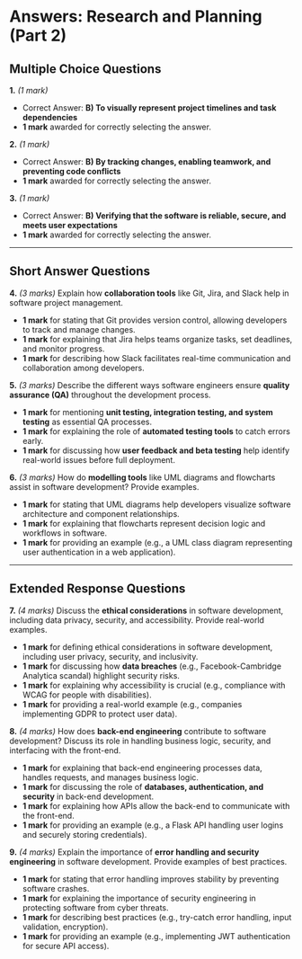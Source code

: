 # **Answers: Research and Planning (Part 2)**

## **Multiple Choice Questions**

**1.** *(1 mark)*  
- Correct Answer: **B) To visually represent project timelines and task dependencies**  
- **1 mark** awarded for correctly selecting the answer.  

**2.** *(1 mark)*  
- Correct Answer: **B) By tracking changes, enabling teamwork, and preventing code conflicts**  
- **1 mark** awarded for correctly selecting the answer.  

**3.** *(1 mark)*  
- Correct Answer: **B) Verifying that the software is reliable, secure, and meets user expectations**  
- **1 mark** awarded for correctly selecting the answer.  

---

## **Short Answer Questions**

**4.** *(3 marks)* Explain how **collaboration tools** like Git, Jira, and Slack help in software project management.  
- **1 mark** for stating that Git provides version control, allowing developers to track and manage changes.  
- **1 mark** for explaining that Jira helps teams organize tasks, set deadlines, and monitor progress.  
- **1 mark** for describing how Slack facilitates real-time communication and collaboration among developers.  

**5.** *(3 marks)* Describe the different ways software engineers ensure **quality assurance (QA)** throughout the development process.  
- **1 mark** for mentioning **unit testing, integration testing, and system testing** as essential QA processes.  
- **1 mark** for explaining the role of **automated testing tools** to catch errors early.  
- **1 mark** for discussing how **user feedback and beta testing** help identify real-world issues before full deployment.  

**6.** *(3 marks)* How do **modelling tools** like UML diagrams and flowcharts assist in software development? Provide examples.  
- **1 mark** for stating that UML diagrams help developers visualize software architecture and component relationships.  
- **1 mark** for explaining that flowcharts represent decision logic and workflows in software.  
- **1 mark** for providing an example (e.g., a UML class diagram representing user authentication in a web application).  

---

## **Extended Response Questions**

**7.** *(4 marks)* Discuss the **ethical considerations** in software development, including data privacy, security, and accessibility. Provide real-world examples.  
- **1 mark** for defining ethical considerations in software development, including user privacy, security, and inclusivity.  
- **1 mark** for discussing how **data breaches** (e.g., Facebook-Cambridge Analytica scandal) highlight security risks.  
- **1 mark** for explaining why accessibility is crucial (e.g., compliance with WCAG for people with disabilities).  
- **1 mark** for providing a real-world example (e.g., companies implementing GDPR to protect user data).  

**8.** *(4 marks)* How does **back-end engineering** contribute to software development? Discuss its role in handling business logic, security, and interfacing with the front-end.  
- **1 mark** for explaining that back-end engineering processes data, handles requests, and manages business logic.  
- **1 mark** for discussing the role of **databases, authentication, and security** in back-end development.  
- **1 mark** for explaining how APIs allow the back-end to communicate with the front-end.  
- **1 mark** for providing an example (e.g., a Flask API handling user logins and securely storing credentials).  

**9.** *(4 marks)* Explain the importance of **error handling and security engineering** in software development. Provide examples of best practices.  
- **1 mark** for stating that error handling improves stability by preventing software crashes.  
- **1 mark** for explaining the importance of security engineering in protecting software from cyber threats.  
- **1 mark** for describing best practices (e.g., try-catch error handling, input validation, encryption).  
- **1 mark** for providing an example (e.g., implementing JWT authentication for secure API access).  
